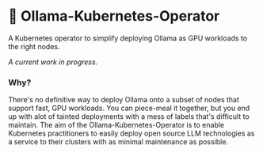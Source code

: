 # 🦙 Ollama-Kubernetes-Operator

A Kubernetes operator to simplify deploying Ollama as GPU workloads to the right nodes.

_A current work in progress._

### Why?

There's no definitive way to deploy Ollama onto a subset of nodes that support
fast, GPU workloads. You can piece-meal it together, but you end up with alot of
tainted deployments with a mess of labels that's difficult to maintain.
The aim of the Ollama-Kubernetes-Operator is to enable Kubernetes practitioners
to easily deploy open source LLM technologies
as a service to their clusters with as minimal maintenance as possible.
